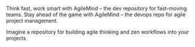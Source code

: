 Think fast, work smart with AgileMind – the dev repository for fast-moving teams. Stay ahead of the game with AgileMind – the devops repo for agile project management.

Imagine a repository for building agile thinking and zen workflows into your projects
